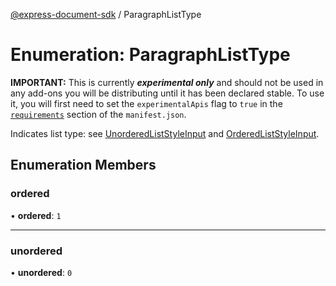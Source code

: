 [@express-document-sdk](../overview.md) / ParagraphListType

# Enumeration: ParagraphListType

<InlineAlert slots="text" variant="warning"/>

**IMPORTANT:** This is currently ***experimental only*** and should not be used in any add-ons you will be distributing until it has been declared stable. To use it, you will first need to set the `experimentalApis` flag to `true` in the [`requirements`](../../../manifest/index.md#requirements) section of the `manifest.json`.

Indicates list type: see [UnorderedListStyleInput](../interfaces/UnorderedListStyleInput.md) and [OrderedListStyleInput](../interfaces/OrderedListStyleInput.md).

## Enumeration Members

### ordered

• **ordered**: `1`

---

### unordered

• **unordered**: `0`
